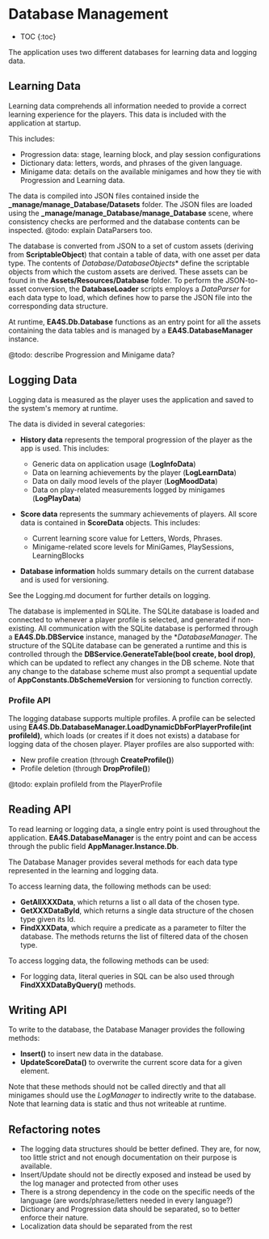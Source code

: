 # Database Management

* TOC
{:toc}

The application uses two different databases for learning data and logging data.

## Learning Data

Learning data comprehends all information needed to provide a correct learning experience for the players.
This data is included with the application at startup.

This includes:
 * Progression data: stage, learning block, and play session configurations
 * Dictionary data: letters, words, and phrases of the given language.
 * Minigame data: details on the available minigames and how they tie with Progression and Learning data.

The data is compiled into JSON files contained inside the **_manage/manage_Database/Datasets** folder.
The JSON files are loaded using the **_manage/manage_Database/manage_Database** scene, where consistency checks are performed and the database contents can be inspected.
@todo: explain DataParsers too.

The database is converted from JSON to a set of custom assets (deriving from **ScriptableObject**) that contain a table of data, with one asset per data type. The contents of *Database/DatabaseObjects** define the scriptable objects from which the custom assets are derived.
These assets can be found in the **Assets/Resources/Database** folder.
To perform the JSON-to-asset conversion, the **DatabaseLoader** scripts employs a *DataParser* for each data type to load, which defines how to parse the JSON file into the corresponding data structure.

At runtime, **EA4S.Db.Database** functions as an entry point for all the assets containing the data tables and is managed by a **EA4S.DatabaseManager** instance.


@todo: describe Progression and Minigame data?

## Logging Data

Logging data is measured as the player uses the application and saved to the system's memory at runtime.

The data is divided in several categories:

 * **History data** represents the temporal progression of the player as the app is used. This includes:
   * Generic data on application usage (**LogInfoData**)
   * Data on learning achievements by the player (**LogLearnData**)
   * Data on daily mood levels of the player (**LogMoodData**)
   * Data on play-related measurements logged by minigames (**LogPlayData**)

 * **Score data** represents the summary achievements of players. All score data is contained in **ScoreData** objects. This includes:
   * Current learning score value for Letters, Words, Phrases.
   * Minigame-related score levels for MiniGames, PlaySessions, LearningBlocks

 * **Database information** holds summary details on the current database and is used for versioning.

See the Logging.md document for further details on logging.

The database is implemented in SQLite.
The SQLite database is loaded and connected to whenever a player profile is selected, and generated if non-existing.
All communication with the SQLite database is performed through a **EA4S.Db.DBService** instance, managed by the **DatabaseManager*.
The structure of the SQLite database can be generated a runtime and this is controlled through the **DBService.GenerateTable(bool create, bool drop)**, which can be updated to reflect any changes in the DB scheme.
Note that any change to the database scheme must also prompt a sequential update of **AppConstants.DbSchemeVersion** for versioning to function correctly.






### Profile API

The logging database supports multiple profiles.
A profile can be selected using **EA4S.Db.DatabaseManager.LoadDynamicDbForPlayerProfile(int profileId)**, which loads (or creates if it does not exists) a database for logging data of the chosen player.
Player profiles are also supported with:
 * New profile creation (through **CreateProfile()**)
 * Profile deletion (through **DropProfile()**)

@todo: explain profileId from the PlayerProfile

## Reading API

To read learning or logging data, a single entry point is used throughout the application.
**EA4S.DatabaseManager** is the entry point and can be access through the public field **AppManager.Instance.Db**.

The Database Manager provides several methods for each data type represented in the learning and logging data.

To access learning data, the following methods can be used:
 * **GetAllXXXData**, which returns a list o all data of the chosen type.
 * **GetXXXDataById**, which returns a single data structure of the chosen type given its Id.
 * **FindXXXData**, which require a predicate as a parameter to filter the database. The methods returns the list of filtered data of the chosen type.

To access logging data, the following methods can be used:

 * For logging data, literal queries in SQL can be also used through **FindXXXDataByQuery()** methods.

## Writing API

To write to the database, the Database Manager provides the following methods:
 * **Insert<T>()** to insert new data in the database.
 * **UpdateScoreData()** to overwrite the current score data for a given element.

Note that these methods should not be called directly and that all minigames should use the *LogManager* to indirectly write to the database.
Note that learning data is static and thus not writeable at runtime.

## Refactoring notes

 * The logging data structures should be better defined. They are, for now, too little strict and not enough documentation on their purpose is available.
 * Insert/Update should not be directly exposed and instead be used by the log manager and protected from other uses
 * There is a strong dependency in the code on the specific needs of the language (are words/phrase/letters needed in every language?)
 * Dictionary and Progression data should be separated, so to better enforce their nature.
 * Localization data should be separated from the rest
